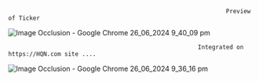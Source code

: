                                                                   Preview of Ticker

![Image Occlusion - Google Chrome 26_06_2024 9_40_09 pm](https://github.com/AliNawazSahi/Ticker/assets/125664781/7e60e6c3-e090-43ff-bf74-33bb97a528cd)


                                                          Integrated on https://HQN.com site ....


![Image Occlusion - Google Chrome 26_06_2024 9_36_16 pm](https://github.com/AliNawazSahi/Ticker/assets/125664781/35e0b3b6-cf00-4dea-aa63-c4e884c3dc6c)
